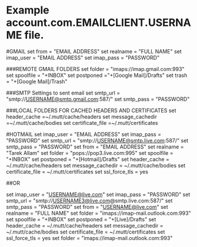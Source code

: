 Example account.com.EMAILCLIENT.USERNAME file.
==============================================

#GMAIL
set from = "EMAIL ADDRESS"
set realname = "FULL NAME"
set imap_user = "EMAIL ADDRESS"
set imap_pass = "PASSWORD"

###REMOTE GMAIL FOLDERS
set folder = "imaps://imap.gmail.com:993"
set spoolfile = "+INBOX"
set postponed ="+[Google Mail]/Drafts"
set trash = "+[Google Mail]/Trash"

###SMTP Settings to sent email
set smtp_url = "smtp://USERNAME@smtp.gmail.com:587/"
set smtp_pass = "PASSWORD"

###LOCAL FOLDERS FOR CACHED HEADERS AND CERTIFICATES
set header_cache =~/.mutt/cache/headers
set message_cachedir =~/.mutt/cache/bodies
set certificate_file =~/.mutt/certificates

#HOTMAIL
set imap_user = "EMAIL ADDRESS"
set imap_pass = "PASSWORD"
set smtp_url = "smtp://USERNAME@smtp.live.com:587/"
set smtp_pass = "PASSWORD"
set from = "EMAIL ADDRESS"
set realname = "Tarek Allam"
set folder = "pops://pop3.live.com:995"
set spoolfile = "+INBOX"
set postponed = "+[Hotmail]/Drafts"
set header_cache = ~/.mutt/cache/headers
set message_cachedir = ~/.mutt/cache/bodies
set certificate_file = ~/.mutt/certificates
set ssl_force_tls = yes

##OR

set imap_user = "USERNAME@live.com"
set imap_pass = "PASSWORD"
set smtp_url = "smtp://USERNAME3@live.com@smtp.live.com:587/"
set smtp_pass = "PASSWORD"
set from = "USERNAME@live.com"
set realname = "FULL NAME"
set folder = "imaps://imap-mail.outlook.com:993"
set spoolfile = "+INBOX"
set postponed = "+[Live]/Drafts"
set header_cache = ~/.mutt/cache/headers
set message_cachedir = ~/.mutt/cache/bodies
set certificate_file = ~/.mutt/certificates
set ssl_force_tls = yes
set folder = "imaps://imap-mail.outlook.com:993"


